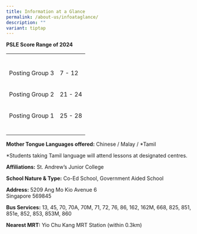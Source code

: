 ```yaml
---
title: Information at a Glance
permalink: /about-us/infoataglance/
description: ""
variant: tiptap
---
```

<p><strong>PSLE Score Range of 2024</strong>
</p>
<table style="minWidth: 50px">
<colgroup>
<col>
<col>
</colgroup>
<tbody>
<tr>
<th rowspan="1" colspan="1">
<p></p>
</th>
<th rowspan="1" colspan="1">
<p></p>
</th>
</tr>
<tr>
<td rowspan="1" colspan="1">
<p>Posting Group 3</p>
</td>
<td rowspan="1" colspan="1">
<p>7 - 12</p>
</td>
</tr>
<tr>
<td rowspan="1" colspan="1">
<p>Posting Group 2</p>
</td>
<td rowspan="1" colspan="1">
<p>21 - 24</p>
</td>
</tr>
<tr>
<td rowspan="1" colspan="1">
<p>Posting Group 1</p>
</td>
<td rowspan="1" colspan="1">
<p>25 - 28</p>
</td>
</tr>
<tr>
<td rowspan="1" colspan="1">
<p></p>
</td>
<td rowspan="1" colspan="1">
<p></p>
</td>
</tr>
</tbody>
</table>
<p><strong>Mother Tongue Languages offered:</strong> Chinese / Malay / *Tamil</p>
<p>*Students taking Tamil language will attend lessons at designated centres.</p>
<p><strong>Affiliations:</strong> St. Andrew’s Junior College</p>
<p><strong>School Nature &amp; Type:</strong> Co-Ed School, Government Aided
School</p>
<p><strong>Address:</strong> 5209 Ang Mo Kio Avenue 6&nbsp;
<br>Singapore 569845</p>
<p><strong>Bus Services:</strong> 13, 45, 70, 70A, 70M, 71, 72, 76, 86, 162,
162M, 668, 825, 851, 851e, 852, 853, 853M, 860</p>
<p><strong>Nearest MRT:</strong> Yio Chu Kang MRT Station (within 0.3km)</p>